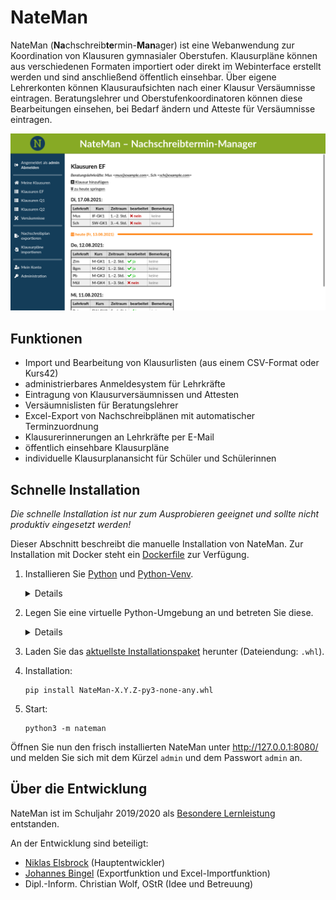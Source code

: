 # NateMan

NateMan (**Na**chschreib**te**rmin-**Man**ager) ist eine Webanwendung zur Koordination von Klausuren gymnasialer Oberstufen. Klausurpläne können aus verschiedenen Formaten importiert oder direkt im Webinterface erstellt werden und sind anschließend öffentlich einsehbar. Über eigene Lehrerkonten können Klausuraufsichten nach einer Klausur Versäumnisse eintragen. Beratungslehrer und Oberstufenkoordinatoren können diese Bearbeitungen einsehen, bei Bedarf ändern und Atteste für Versäumnisse eintragen.

![Klausurliste in NateMan](./screenshots/klausurliste.png)

## Funktionen
* Import und Bearbeitung von Klausurlisten (aus einem CSV-Format oder Kurs42)
* administrierbares Anmeldesystem für Lehrkräfte
* Eintragung von Klausurversäumnissen und Attesten
* Versäumnislisten für Beratungslehrer
* Excel-Export von Nachschreibplänen mit automatischer Terminzuordnung
* Klausurerinnerungen an Lehrkräfte per E-Mail
* öffentlich einsehbare Klausurpläne
* individuelle Klausurplanansicht für Schüler und Schülerinnen

## Schnelle Installation

*Die schnelle Installation ist nur zum Ausprobieren geeignet und sollte nicht produktiv eingesetzt werden!*

Dieser Abschnitt beschreibt die manuelle Installation von NateMan. Zur Installation mit Docker steht ein [Dockerfile](/Dockerfile) zur Verfügung.

1. Installieren Sie [Python](https://www.python.org/downloads/) und [Python-Venv](https://docs.python.org/3/library/venv.html).
    <details>
      <summary>Details</summary>

      Unter Linux (Debian und Derivate) installieren Sie die Pakete `python3` und `python3-venv`.\
      Unter Windows und macOS laden Sie den [Python-Installer](https://www.python.org/downloads/) herunter und führen Sie ihn aus. Python-Venv wird standardmäßig mitinstalliert.
    </details>
2. Legen Sie eine virtuelle Python-Umgebung an und betreten Sie diese.
    <details>
      <summary>Details</summary>

      **Linux/macOS:**
      ```shell
      mkdir nateman
      cd nateman
      python3 -m venv venv
      source venv/bin/activate
      ```

      **Windows:**
      ```dos
      mkdir nateman
      cd nateman
      py -3 -m venv venv
      venv\Scripts\activate
      ```
    </details>
3. Laden Sie das [aktuellste Installationspaket](https://github.com/nelsbrock/NateMan/releases/latest) herunter (Dateiendung: `.whl`).
4. Installation:
    ```shell
    pip install NateMan-X.Y.Z-py3-none-any.whl
    ```
5. Start:
    ```shell
    python3 -m nateman
    ```
Öffnen Sie nun den frisch installierten NateMan unter <http://127.0.0.1:8080/> und melden Sie sich mit dem Kürzel `admin` und dem Passwort `admin` an.

## Über die Entwicklung

NateMan ist im Schuljahr 2019/2020 als [Besondere Lernleistung](https://de.wikipedia.org/wiki/Besondere_Lernleistung) entstanden.

An der Entwicklung sind beteiligt:

* [Niklas Elsbrock](https://github.com/nelsbrock) (Hauptentwickler)
* [Johannes Bingel](https://github.com/Hecht376) (Exportfunktion und Excel-Importfunktion)
* Dipl.-Inform. Christian Wolf, OStR (Idee und Betreuung)

